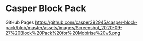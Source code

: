 # Casper Block Pack
GitHub Pages
https://github.com/casper392945/casper-block-pack/blob/master/assets/images/Screenshot_2020-09-27%20Block%20Pack%20for%20Mobirise%20v5.png
